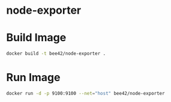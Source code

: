 node-exporter
=============

# Build Image

```bash
docker build -t bee42/node-exporter .
```

# Run Image 

```bash
docker run -d -p 9100:9100 --net="host" bee42/node-exporter
```